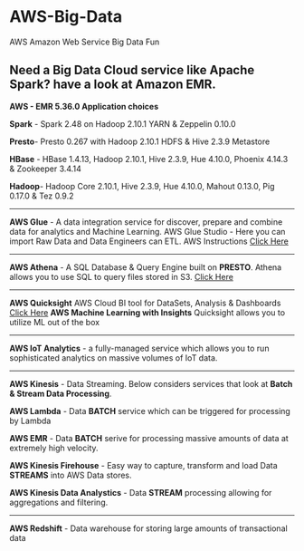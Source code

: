 # AWS-Big-Data
AWS Amazon Web Service Big Data Fun

Need a Big Data Cloud service like Apache Spark?  have a look at Amazon EMR.
-----------------
**AWS - EMR 5.36.0 Application choices**

**Spark** - Spark 2.48 on Hadoop 2.10.1 YARN & Zeppelin 0.10.0

**Presto**- Presto 0.267 with Hadoop 2.10.1 HDFS & Hive 2.3.9 Metastore

**HBase** - HBase 1.4.13, Hadoop 2.10.1, Hive 2.3.9, Hue 4.10.0, Phoenix 4.14.3 & Zookeeper 3.4.14

**Hadoop**- Hadoop Core 2.10.1, Hive 2.3.9, Hue 4.10.0, Mahout 0.13.0, Pig 0.17.0 & Tez 0.9.2

------------------
**AWS Glue** - A data integration service for discover, prepare and combine data for analytics and Machine Learning.  AWS Glue Studio - Here you can import Raw Data and Data Engineers can ETL. AWS Instructions [Click Here](https://github.com/michaelmaxi/AWS-Big-Data/tree/main/Glue)

------------------
**AWS Athena** - A SQL Database & Query Engine built on **PRESTO**.  Athena allows you to use SQL to query files stored in S3. 
[Click Here](https://github.com/michaelmaxi/AWS-Big-Data/tree/main/Athena)

------------------
**AWS Quicksight** AWS Cloud BI tool for DataSets, Analysis & Dashboards [Click Here](https://github.com/michaelmaxi/AWS-Big-Data/tree/main/QuickSight)
**AWS Machine Learning with Insights** Quicksight allows you to utilize ML out of the box

------------------
**AWS IoT Analytics** - a fully-managed service which allows you to run sophisticated analytics on massive volumes of IoT data.

------------------
**AWS Kinesis** - Data Streaming.  Below considers services that look at **Batch & Stream Data Processing**.

**AWS Lambda** - Data **BATCH** service which can be triggered for processing by Lambda

**AWS EMR** - Data **BATCH** serive for processing massive amounts of data at extremely high velocity.  

**AWS Kinesis Firehouse** - Easy way to capture, transform and load Data **STREAMS** into AWS Data stores.

**AWS Kinesis Data Analystics** - Data **STREAM** processing allowing for aggregations and filtering.

------------------
**AWS Redshift** - Data warehouse for storing large amounts of transactional data

